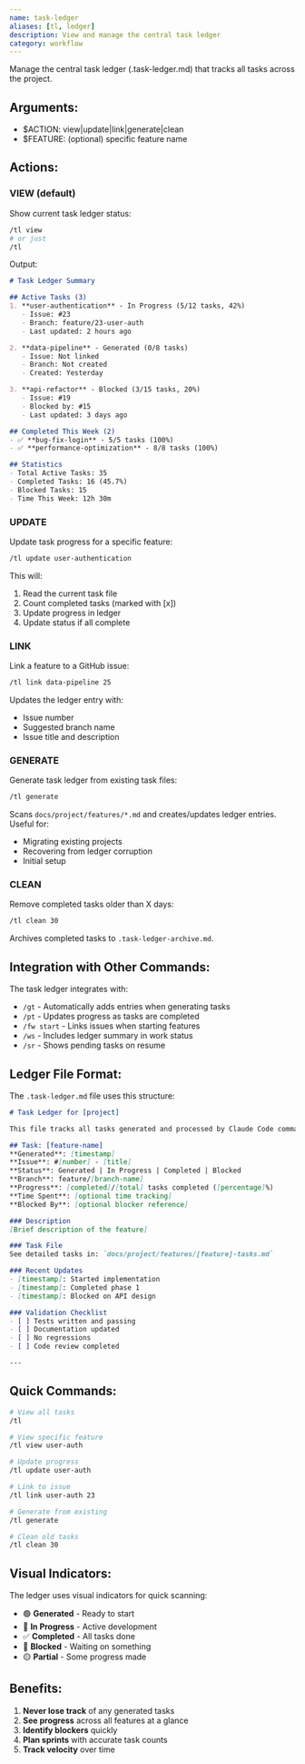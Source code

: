 ```yaml
---
name: task-ledger
aliases: [tl, ledger]
description: View and manage the central task ledger
category: workflow
---
```


Manage the central task ledger (.task-ledger.md) that tracks all tasks across the project.

## Arguments:
- $ACTION: view|update|link|generate|clean
- $FEATURE: (optional) specific feature name

## Actions:

### VIEW (default)
Show current task ledger status:
```bash
/tl view
# or just
/tl
```

Output:
```markdown
# Task Ledger Summary

## Active Tasks (3)
1. **user-authentication** - In Progress (5/12 tasks, 42%)
   - Issue: #23
   - Branch: feature/23-user-auth
   - Last updated: 2 hours ago

2. **data-pipeline** - Generated (0/8 tasks)
   - Issue: Not linked
   - Branch: Not created
   - Created: Yesterday

3. **api-refactor** - Blocked (3/15 tasks, 20%)
   - Issue: #19
   - Blocked by: #15
   - Last updated: 3 days ago

## Completed This Week (2)
- ✅ **bug-fix-login** - 5/5 tasks (100%)
- ✅ **performance-optimization** - 8/8 tasks (100%)

## Statistics
- Total Active Tasks: 35
- Completed Tasks: 16 (45.7%)
- Blocked Tasks: 15
- Time This Week: 12h 30m
```

### UPDATE
Update task progress for a specific feature:
```bash
/tl update user-authentication
```

This will:
1. Read the current task file
2. Count completed tasks (marked with [x])
3. Update progress in ledger
4. Update status if all complete

### LINK
Link a feature to a GitHub issue:
```bash
/tl link data-pipeline 25
```

Updates the ledger entry with:
- Issue number
- Suggested branch name
- Issue title and description

### GENERATE
Generate task ledger from existing task files:
```bash
/tl generate
```

Scans `docs/project/features/*.md` and creates/updates ledger entries.
Useful for:
- Migrating existing projects
- Recovering from ledger corruption
- Initial setup

### CLEAN
Remove completed tasks older than X days:
```bash
/tl clean 30
```

Archives completed tasks to `.task-ledger-archive.md`.

## Integration with Other Commands:

The task ledger integrates with:
- `/gt` - Automatically adds entries when generating tasks
- `/pt` - Updates progress as tasks are completed
- `/fw start` - Links issues when starting features
- `/ws` - Includes ledger summary in work status
- `/sr` - Shows pending tasks on resume

## Ledger File Format:

The `.task-ledger.md` file uses this structure:
```markdown
# Task Ledger for [project]

This file tracks all tasks generated and processed by Claude Code commands.

## Task: [feature-name]
**Generated**: [timestamp]
**Issue**: #[number] - [title]
**Status**: Generated | In Progress | Completed | Blocked
**Branch**: feature/[branch-name]
**Progress**: [completed]/[total] tasks completed ([percentage]%)
**Time Spent**: [optional time tracking]
**Blocked By**: [optional blocker reference]

### Description
[Brief description of the feature]

### Task File
See detailed tasks in: `docs/project/features/[feature]-tasks.md`

### Recent Updates
- [timestamp]: Started implementation
- [timestamp]: Completed phase 1
- [timestamp]: Blocked on API design

### Validation Checklist
- [ ] Tests written and passing
- [ ] Documentation updated
- [ ] No regressions
- [ ] Code review completed

---
```

## Quick Commands:

```bash
# View all tasks
/tl

# View specific feature
/tl view user-auth

# Update progress
/tl update user-auth

# Link to issue
/tl link user-auth 23

# Generate from existing
/tl generate

# Clean old tasks
/tl clean 30
```

## Visual Indicators:

The ledger uses visual indicators for quick scanning:
- 🟢 **Generated** - Ready to start
- 🔵 **In Progress** - Active development
- ✅ **Completed** - All tasks done
- 🔴 **Blocked** - Waiting on something
- 🟡 **Partial** - Some progress made

## Benefits:

1. **Never lose track** of any generated tasks
2. **See progress** across all features at a glance
3. **Identify blockers** quickly
4. **Plan sprints** with accurate task counts
5. **Track velocity** over time
